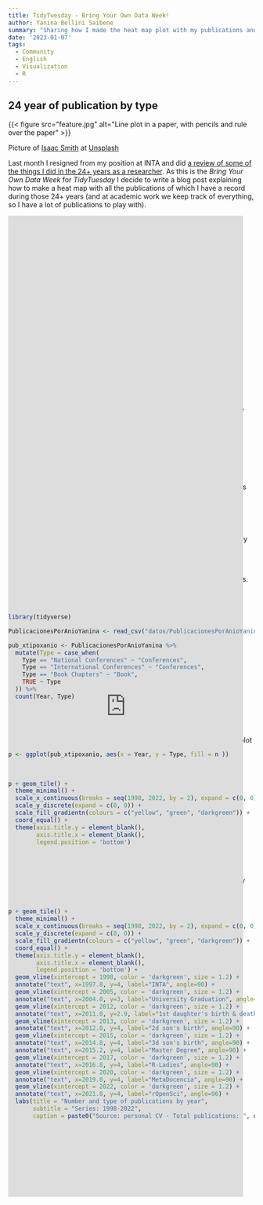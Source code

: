 ```yaml
---
title: TidyTuesday - Bring Your Own Data Week!
author: Yanina Bellini Saibene
summary: "Sharing how I made the heat map plot with my publications and events"
date: '2023-01-07'
tags:
  - Community
  - English
  - Visualization
  - R
---
```


## 24 year of publication by type

{{< figure src="feature.jpg" alt="Line plot in a paper, with pencils and rule over the paper" >}}

Picture of <a href="https://unsplash.com/@isaacmsmith?utm_source=unsplash&utm_medium=referral&utm_content=creditCopyText">Isaac Smith</a> at <a href="https://unsplash.com/es/fotos/6EnTPvPPL6I?utm_source=unsplash&utm_medium=referral&utm_content=creditCopyText">Unsplash</a>


Last month I resigned from my position at INTA and did [a review of some of the things I did in the 24+ years as a researcher](/blog/2022-12-21-inta/).  As this is the _Bring Your Own Data Week_ for _TidyTuesday_ I decide to write a blog post explaining how to make a heat map with all the publications of which I have a record during those 24+ years (and at academic work we keep track of everything, so I have a lot of publications to play with).


<div style="width:50%;height:0;padding-bottom:50%;position:center;"><iframe src="https://giphy.com/embed/yNs2a0jRkYxy6191B2" width="50%" height="50%" style="position:absolute" frameBorder="0" class="giphy-embed" allowFullScreen></iframe></div><p><a href="https://giphy.com/gifs/latenightseth-seth-meyers-lnsm-yNs2a0jRkYxy6191B2">via GIPHY</a></p>


## The data

I [have a csv file](/datos/PublicacionesPorAnioYanina.csv) with five columns:

* **Title**: have the title of the publication.  For some of them also have the author,  where was published and the date.

* **Year**: the year of the publication.

* **Type_Long**: a description of the type of publication, has data in Spanglish.

* **Type**: a short description in English of the type of publication.

* **Link**: the publication url if it is available online (all the blog post on this website don't have the url on the dataset)


## Reading and wrangling the information

The goal is to create a plot with the number of each type of publication by each year, starting in 1998 and finishing in 2022.

The first step is to read the csv file and group some categories usign `mutate`.  I will not differentiate between national and international conferences and I will not differentiate between books and book chapters. 

With the new categories ready I made the calculation of the quantity of each type of publication by year using the function `count`

```r
library(tidyverse)

PublicacionesPorAnioYanina <- read_csv("datos/PublicacionesPorAnioYanina.csv")

pub_xtipoxanio <- PublicacionesPorAnioYanina %>% 
  mutate(Type = case_when(
    Type == "National Conferences" ~ "Conferences",
    Type == "International Conferences" ~ "Conferences",
    Type == "Book Chapters" ~ "Book",
    TRUE ~ Type
  )) %>% 
  count(Year, Type)
```  

## Ploting

With the data in the format I need, I create the plot, firts the base of the plot

```r
p <- ggplot(pub_xtipoxanio, aes(x = Year, y = Type, fill = n ))
```

Now, using `geom_tile()` we plot the heatmap

```r
p + geom_tile() +
  theme_minimal() +
  scale_x_continuous(breaks = seq(1998, 2022, by = 2), expand = c(0, 0)) +
  scale_y_discrete(expand = c(0, 0)) +
  scale_fill_gradientn(colours = c("yellow", "green", "darkgreen")) +
  coord_equal() +
  theme(axis.title.y = element_blank(),
        axis.title.x = element_blank(),
        legend.position = 'bottom')
```

{{< figure src="plot_1.png" alt="heat map in green scale showing the number of publication by type and by year" >}}

Finally I use `geom_vline` and `annotate` to add some important events in my life during this 24 years of working at INTA. I also use `labs` to add other anotation likes title, subtitle and data source.

```r
p + geom_tile() +
  theme_minimal() +
  scale_x_continuous(breaks = seq(1998, 2022, by = 2), expand = c(0, 0)) +
  scale_y_discrete(expand = c(0, 0)) +
  scale_fill_gradientn(colours = c("yellow", "green", "darkgreen")) +
  coord_equal() +
  theme(axis.title.y = element_blank(),
        axis.title.x = element_blank(),
        legend.position = 'bottom') +
  geom_vline(xintercept = 1998, color = 'darkgreen', size = 1.2) +
  annotate("text", x=1997.8, y=4, label="INTA", angle=90) +
  geom_vline(xintercept = 2005, color = 'darkgreen', size = 1.2) +
  annotate("text", x=2004.8, y=3, label="University Graduation", angle=90) +
  geom_vline(xintercept = 2012, color = 'darkgreen', size = 1.2) +
  annotate("text", x=2011.8, y=2.9, label="1st daughter's birth & death", angle=90) +
  geom_vline(xintercept = 2013, color = 'darkgreen', size = 1.2) +
  annotate("text", x=2012.8, y=4, label="2d son's birth", angle=90) +
  geom_vline(xintercept = 2015, color = 'darkgreen', size = 1.2) +
  annotate("text", x=2014.8, y=4, label="3d son's birth", angle=90) +
  annotate("text", x=2015.2, y=4, label="Master Degree", angle=90) +
  geom_vline(xintercept = 2017, color = 'darkgreen', size = 1.2) +
  annotate("text", x=2016.8, y=4, label="R-Ladies", angle=90) +
  geom_vline(xintercept = 2020, color = 'darkgreen', size = 1.2) +
  annotate("text", x=2019.8, y=4, label="MetaDocencia", angle=90) +
  geom_vline(xintercept = 2022, color = 'darkgreen', size = 1.2) +
  annotate("text", x=2021.8, y=4, label="rOpenSci", angle=90) +
  labs(title = "Number and type of publications by year",
       subtitle = "Series: 1998-2022",
       caption = paste0("Source: personal CV - Total publications: ", nrow(PublicacionesPorAnioYanina)))
```

{{< figure src="plot_final.png" alt="heat map in green scale showing the number of publication by type and by year" >}}
